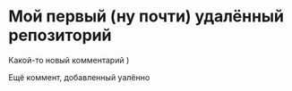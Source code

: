 # Мой первый (ну почти) удалённый репозиторий

Какой-то новый комментарий )

Ещё коммент, добавленный уалённо
